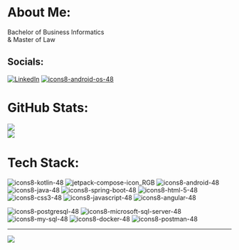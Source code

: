 # About Me:
Bachelor of Business Informatics <br>& Master of Law<br>


## Socials:
[![LinkedIn](https://user-images.githubusercontent.com/109519711/229432943-09e7e9f9-a27f-489b-9452-4070a151cdaf.png)](https://www.linkedin.com/in/jakub-nowak-333240247)
[![icons8-android-os-48](https://user-images.githubusercontent.com/109519711/229433764-8a531b0f-14f2-4faa-a453-85f728405bc6.png)](https://developers.google.com/profile/u/109261482746519157589)


# GitHub Stats:
![](https://github-readme-streak-stats.herokuapp.com/?user=legalad&theme=vision-friendly-dark&hide_border=true)<br/>
![](https://github-readme-stats.vercel.app/api/top-langs/?username=legalad&theme=vision-friendly-dark&hide_border=true&include_all_commits=false&count_private=false&layout=compact)

# Tech Stack:
![icons8-kotlin-48](https://user-images.githubusercontent.com/109519711/229430104-846c8bc5-3001-409f-8d05-fffcfce48953.png) ![jetpack-compose-icon_RGB](https://user-images.githubusercontent.com/109519711/229430607-48806a71-2dc8-4416-bb9e-3e9d0ac9428f.png)
 ![icons8-android-48](https://user-images.githubusercontent.com/109519711/229430485-50fbe93a-b0fa-4200-9252-2eb4699bea95.png)
![icons8-java-48](https://user-images.githubusercontent.com/109519711/229430861-79c25617-7e3f-492c-b8c8-6cb097b6ce75.png) ![icons8-spring-boot-48](https://user-images.githubusercontent.com/109519711/229430886-455159ed-6663-4076-8c3d-bb30689a6a8b.png) 
![icons8-html-5-48](https://user-images.githubusercontent.com/109519711/229431245-ab6df81f-aebe-4f98-96ce-140f2802c835.png)
![icons8-css3-48](https://user-images.githubusercontent.com/109519711/229431310-73d596d3-2189-4984-bdeb-6ecf5618917c.png)
![icons8-javascript-48](https://user-images.githubusercontent.com/109519711/229431476-51d640b5-a1cc-4ba3-a76b-4ffd2b107d81.png)
![icons8-angular-48](https://user-images.githubusercontent.com/109519711/229432038-2751c502-99ee-4a49-9684-b4925c1e55fc.png)

![icons8-postgresql-48](https://user-images.githubusercontent.com/109519711/229431509-a0d02ea3-381d-43b9-a422-400398d3ab0e.png)
![icons8-microsoft-sql-server-48](https://user-images.githubusercontent.com/109519711/229431526-1b8b0db1-9bb6-4652-9fd4-9807cd565285.png)
![icons8-my-sql-48](https://user-images.githubusercontent.com/109519711/229431548-0bb57e98-ddba-49fb-b005-6d2eac8ec0a8.png)
![icons8-docker-48](https://user-images.githubusercontent.com/109519711/229431564-02ac0090-fd26-49a8-a9a5-6f9683d42901.png)
![icons8-postman-48](https://user-images.githubusercontent.com/109519711/229431584-2ac960f3-5aa5-4e26-9ea3-13437b31b950.png)





---
[![](https://visitcount.itsvg.in/api?id=legalad&icon=1&color=4)](https://visitcount.itsvg.in) 

<!-- Proudly created with GPRM ( https://gprm.itsvg.in ) -->
